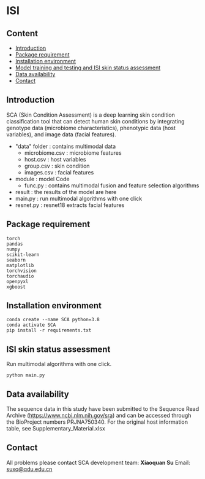 # ISI

## Content

- [Introduction](#introduction)
- [Package requirement](#package-requirement)
- [Installation environment](#Installation-environment)
- [Model training and testing and ISI skin status assessment](#Model-training-and-testing-and-ISI-skin-status-assessment)
- [Data availability](#data-availability)
- [Contact](#Contact)

## Introduction

SCA (Skin Condition Assessment) is a deep learning skin condition classification tool that can detect human skin conditions by integrating genotype data (microbiome characteristics), phenotypic data (host variables), and image data (facial features).

- "data" folder : contains multimodal data
  - microbiome.csv : microbiome features
  - host.csv : host variables
  - group.csv : skin condition
  - images.csv :  facial features
- module : model Code
  - func.py : contains multimodal fusion and feature selection algorithms
- result : the results of the model are here
- main.py : run multimodal algorithms with one click
- resnet.py : resnet18 extracts facial features

## Package requirement

```
torch
pandas
numpy
scikit-learn
seaborn
matplotlib
torchvision
torchaudio
openpyxl
xgboost
```

## Installation environment

```
conda create --name SCA python=3.8
conda activate SCA
pip install -r requirements.txt
```

## ISI skin status assessment

Run multimodal algorithms with one click.

```
python main.py
```

## Data availability

The sequence data in this study have been submitted to the Sequence Read Archive (https://www.ncbi.nlm.nih.gov/sra) and can be accessed through the BioProject numbers PRJNA750340. For the original host information table, see Supplementary_Material.xlsx

## Contact

All problems please contact SCA development team: **Xiaoquan Su**  Email: [suxq@qdu.edu.cn](mailto:suxq@qdu.edu.cn)
